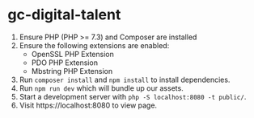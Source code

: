 # gc-digital-talent

1. Ensure PHP (PHP >= 7.3) and Composer are installed
2. Ensure the following extensions are enabled:
    * OpenSSL PHP Extension
    * PDO PHP Extension
    * Mbstring PHP Extension
3. Run `composer install` and `npm install` to install dependencies.
4. Run `npm run dev` which will bundle up our assets.
5. Start a development server with `php -S localhost:8080 -t public/`.
6. Visit https://localhost:8080 to view page.
